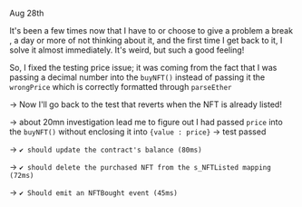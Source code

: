 Aug 28th

It's been a few times now that I have to or choose to give a problem a break , a day or more of not thinking about it, and the first time I get back to it, I solve it almost immediately. It's weird, but such a good feeling!

So, I fixed the testing price issue; it was coming from the fact that I was passing a decimal number into the `buyNFT()` instead of passing it the `wrongPrice` which is correctly formatted through `parseEther`

-> Now I'll go back to the test that reverts when the NFT is already listed!

-> about 20mn investigation lead me to figure out I had passed `price` into the `buyNFT()` without enclosing it into `{value : price}`
-> test passed

-> `✔ should update the contract's balance (80ms)`

-> `✔ should delete the purchased NFT from the s_NFTListed mapping (72ms)`

-> `✔ Should emit an NFTBought event (45ms)`
